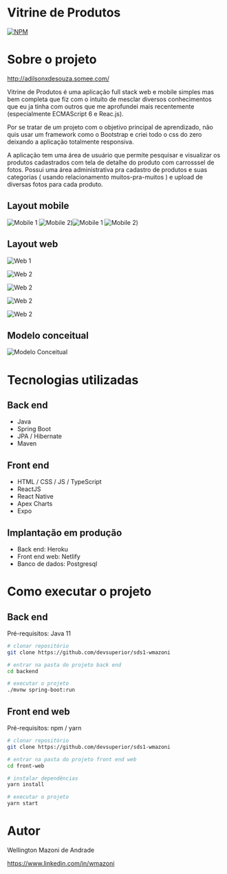 # Vitrine de Produtos
[![NPM](https://img.shields.io/npm/l/react)](https://github.com/adilsonxavier/VitrineProdutos/blob/main/LICENSE) 

# Sobre o projeto

http://adilsonxdesouza.somee.com/

Vitrine de Produtos é uma aplicação full stack web e mobile simples mas bem completa que fiz com o intuito de mesclar diversos conhecimentos que eu  ja tinha com outros que me aprofundei mais recentemente (especialmente ECMAScript 6 e Reac.js).<br/>

Por se tratar de um projeto com o objetivo principal de aprendizado, não quis usar um framework como o Bootstrap e criei todo o css do zero deixando a aplicação totalmente responsiva.<br/>

A aplicação tem uma área de usuário que permite pesquisar e visualizar os produtos cadastrados com tela de detalhe do produto com carrosssel de fotos. Possui uma área administrativa pra cadastro de produtos e suas categorias ( usando relacionamento muitos-pra-muitos ) e upload de diversas fotos para cada produto.


## Layout mobile
![Mobile 1](https://github.com/adilsonxavier/VitrineProdutos_Front/blob/main/assets/tela1p.png) ![Mobile 2](https://github.com/adilsonxavier/VitrineProdutos_Front/blob/main/assets/tela2p.png))![Mobile 1](https://github.com/adilsonxavier/VitrineProdutos_Front/blob/main/assets/tela3p.png) ![Mobile 2](https://github.com/adilsonxavier/VitrineProdutos_Front/blob/main/assets/tela4p.png))

## Layout web
![Web 1](https://github.com/adilsonxavier/VitrineProdutos_Front/blob/main/assets/web2.png)

![Web 2](https://github.com/adilsonxavier/VitrineProdutos_Front/blob/main/assets/web1.png)

![Web 2](https://github.com/adilsonxavier/VitrineProdutos_Front/blob/main/assets/web3.png)

![Web 2](https://github.com/adilsonxavier/VitrineProdutos_Front/blob/main/assets/web4.png)

![Web 2](https://github.com/adilsonxavier/VitrineProdutos_Front/blob/main/assets/web5.png)


## Modelo conceitual
![Modelo Conceitual](https://github.com/acenelio/assets/raw/main/sds1/modelo-conceitual.png)

# Tecnologias utilizadas
## Back end
- Java
- Spring Boot
- JPA / Hibernate
- Maven
## Front end
- HTML / CSS / JS / TypeScript
- ReactJS
- React Native
- Apex Charts
- Expo
## Implantação em produção
- Back end: Heroku
- Front end web: Netlify
- Banco de dados: Postgresql

# Como executar o projeto

## Back end
Pré-requisitos: Java 11

```bash
# clonar repositório
git clone https://github.com/devsuperior/sds1-wmazoni

# entrar na pasta do projeto back end
cd backend

# executar o projeto
./mvnw spring-boot:run
```

## Front end web
Pré-requisitos: npm / yarn

```bash
# clonar repositório
git clone https://github.com/devsuperior/sds1-wmazoni

# entrar na pasta do projeto front end web
cd front-web

# instalar dependências
yarn install

# executar o projeto
yarn start
```

# Autor

Wellington Mazoni de Andrade

https://www.linkedin.com/in/wmazoni

